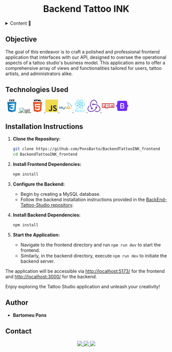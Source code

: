 <h1 align="center">Backend Tattoo INK</h1>

<details>
  <summary>Content 📝</summary>
<ol>
  <li><a href="#objective">Objective</a></li> 
  <li><a href="#technologies-used">Technologies Used</a></li>
  <li><a href="#installation-instructions">Installation Instructions</a></li>
  <li><a href="#contact">Contact</a></li>
</ol>
</details>

## Objective

The goal of this endeavor is to craft a polished and professional frontend application that interfaces with our API, designed to oversee the operational aspects of a tattoo studio's business model. This application aims to offer a comprehensive array of views and functionalities tailored for users, tattoo artists, and administrators alike.


## Technologies Used

<p align="left"> <a href="https://www.w3schools.com/css/" target="_blank" rel="noreferrer"> <img src="https://raw.githubusercontent.com/devicons/devicon/master/icons/css3/css3-original-wordmark.svg" alt="css3" width="40" height="40"/> </a> <a href="https://git-scm.com/" target="_blank" rel="noreferrer"> <img src="https://www.vectorlogo.zone/logos/git-scm/git-scm-icon.svg" alt="git" width="40" height="40"/> </a> <a href="https://www.w3.org/html/" target="_blank" rel="noreferrer"> <img src="https://raw.githubusercontent.com/devicons/devicon/master/icons/html5/html5-original-wordmark.svg" alt="html5" width="40" height="40"/> </a> <a href="https://developer.mozilla.org/en-US/docs/Web/JavaScript" target="_blank" rel="noreferrer"> <img src="https://raw.githubusercontent.com/devicons/devicon/master/icons/javascript/javascript-original.svg" alt="javascript" width="40" height="40"/> </a> <a href="https://www.mysql.com/" target="_blank" rel="noreferrer"> <img src="https://raw.githubusercontent.com/devicons/devicon/master/icons/mysql/mysql-original-wordmark.svg" alt="mysql" width="40" height="40"/> </a>  <a href="https://reactjs.org/" target="_blank" rel="noreferrer"> <img src="https://raw.githubusercontent.com/devicons/devicon/master/icons/react/react-original-wordmark.svg" alt="react" width="40" height="40"/> </a> <a href="https://redux.js.org" target="_blank" rel="noreferrer"> <img src="https://raw.githubusercontent.com/devicons/devicon/master/icons/redux/redux-original.svg" alt="redux" width="40" height="40"/> </a>  <a target="_blank" rel="noopener noreferrer" href="https://github.com/devicons/devicon/blob/master/icons/git/git-original.svg"><img src="https://raw.githubusercontent.com/devicons/devicon/55609aa5bd817ff167afce0d965585c92040787a/icons/npm/npm-original-wordmark.svg" title="Git" alt="Git" width="40" height="40"></a>
<a target="_blank" rel="noopener noreferrer" href="https://github.com/devicons/devicon/blob/master/icons/bootstrap/bootstrap-plain.svg"><img src="https://github.com/devicons/devicon/raw/master/icons/bootstrap/bootstrap-plain.svg" title="Bootstrap" alt="Bootstrap" width="40" height="40"></a 
</p>

## Installation Instructions

1. **Clone the Repository:**
    ```bash
    git clone https://github.com/PonsBarto/BackendTattooINK_frontend
    cd BackendTattooINK_frontend
    ```

2. **Install Frontend Dependencies:**
    ```bash
    npm install
    ```

3. **Configure the Backend:**

    - Begin by creating a MySQL database.
    - Follow the backend installation instructions provided in the [BackEnd-Tattoo-Studio repository](https://github.com/PonsBarto/BackendTattooINK).

4. **Install Backend Dependencies:**
    ```bash
    npm install
    ```

5. **Start the Application:**
    - Navigate to the frontend directory and run `npm run dev` to start the frontend.
    - Similarly, in the backend directory, execute `npm run dev` to initiate the backend server.

The application will be accessible via [http://localhost:5173/](http://localhost:5173/) for the frontend and [http://localhost:3000/](http://localhost:3000/) for the backend.

Enjoy exploring the Tattoo Studio application and unleash your creativity!

## Author

- **Bartomeu Pons**

## Contact
<div align="center">
<a href = "ponsbarto@gmail.com"  target="_blank">
<img src="https://img.shields.io/badge/Gmail-C6362C?style=for-the-badge&logo=gmail&logoColor=white" target="_blank">
</a>
<a href="https://github.com/PonsBarto"  target="_blank">
    <img src= "https://img.shields.io/badge/GitHub-100000?style=for-the-badge&logo=github&logoColor=white"  target="_blank"/>
</a>  
<a href="https://www.linkedin.com/in/bartomeu-pons-4594a81b6/" target="_blank">
<img src="https://img.shields.io/badge/-LinkedIn-%230077B5?style=for-the-badge&logo=linkedin&logoColor=white" target="_blank" >
</a>
</div>